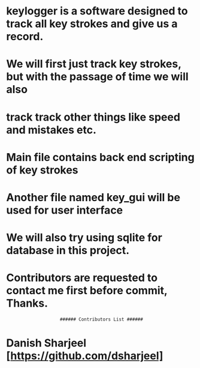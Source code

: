 # keylogger is a software designed to track all key strokes and give us a record.
# We will first just track key strokes, but with the passage of time we will also
# track track other things like speed and mistakes etc.
#
#
# Main file contains back end scripting of key strokes
# Another file named key_gui will be used for user interface
# We will also try using sqlite for database in this project.
# Contributors are requested to contact me first before commit, Thanks.

                        ###### Contributors List ######

# Danish Sharjeel [https://github.com/dsharjeel]